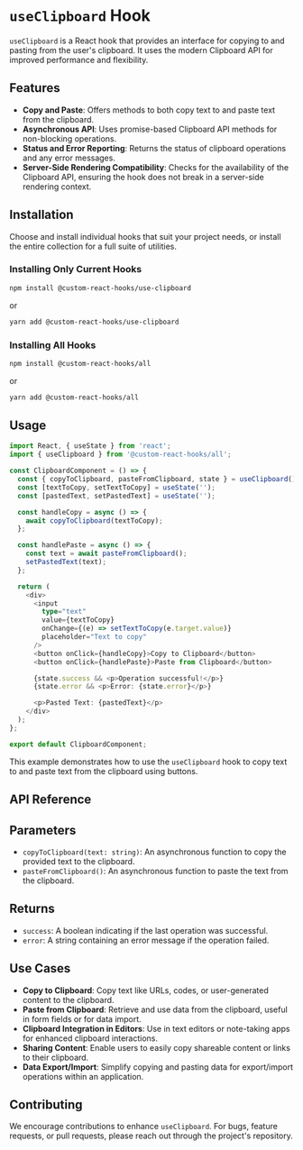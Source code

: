 # `useClipboard` Hook

`useClipboard` is a React hook that provides an interface for copying to and pasting from the user's clipboard. It uses the modern Clipboard API for improved performance and flexibility.

## Features

- **Copy and Paste**: Offers methods to both copy text to and paste text from the clipboard.
- **Asynchronous API**: Uses promise-based Clipboard API methods for non-blocking operations.
- **Status and Error Reporting**: Returns the status of clipboard operations and any error messages.
- **Server-Side Rendering Compatibility**: Checks for the availability of the Clipboard API, ensuring the hook does not break in a server-side rendering context.

## Installation

Choose and install individual hooks that suit your project needs, or install the entire collection for a full suite of utilities.

### Installing Only Current Hooks

```bash
npm install @custom-react-hooks/use-clipboard
```

or

```bash
yarn add @custom-react-hooks/use-clipboard
```

### Installing All Hooks

```sh
npm install @custom-react-hooks/all
```

or

```sh
yarn add @custom-react-hooks/all
```

## Usage

```typescript
import React, { useState } from 'react';
import { useClipboard } from '@custom-react-hooks/all';

const ClipboardComponent = () => {
  const { copyToClipboard, pasteFromClipboard, state } = useClipboard();
  const [textToCopy, setTextToCopy] = useState('');
  const [pastedText, setPastedText] = useState('');

  const handleCopy = async () => {
    await copyToClipboard(textToCopy);
  };

  const handlePaste = async () => {
    const text = await pasteFromClipboard();
    setPastedText(text);
  };

  return (
    <div>
      <input
        type="text"
        value={textToCopy}
        onChange={(e) => setTextToCopy(e.target.value)}
        placeholder="Text to copy"
      />
      <button onClick={handleCopy}>Copy to Clipboard</button>
      <button onClick={handlePaste}>Paste from Clipboard</button>

      {state.success && <p>Operation successful!</p>}
      {state.error && <p>Error: {state.error}</p>}

      <p>Pasted Text: {pastedText}</p>
    </div>
  );
};

export default ClipboardComponent;
```

This example demonstrates how to use the `useClipboard` hook to copy text to and paste text from the clipboard using buttons.

## API Reference

## Parameters

- `copyToClipboard(text: string)`: An asynchronous function to copy the provided text to the clipboard.
- `pasteFromClipboard()`: An asynchronous function to paste the text from the clipboard.

## Returns

  - `success`: A boolean indicating if the last operation was successful.
  - `error`: A string containing an error message if the operation failed.

## Use Cases

- **Copy to Clipboard**: Copy text like URLs, codes, or user-generated content to the clipboard.
- **Paste from Clipboard**: Retrieve and use data from the clipboard, useful in form fields or for data import.
- **Clipboard Integration in Editors**: Use in text editors or note-taking apps for enhanced clipboard interactions.
- **Sharing Content**: Enable users to easily copy shareable content or links to their clipboard.
- **Data Export/Import**: Simplify copying and pasting data for export/import operations within an application.

## Contributing

We encourage contributions to enhance `useClipboard`. For bugs, feature requests, or pull requests, please reach out through the project's repository.